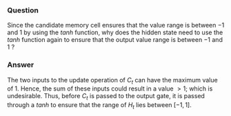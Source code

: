 ### Question
Since the candidate memory cell ensures that the value range is between  −1  and  1  by using the  $tanh$  function, why does the hidden state need to use the  $tanh$  function again to ensure that the output value range is between  −1  and  1 ?

### Answer
The two inputs to the update operation of $C_t$ can have the maximum value of $1$. Hence, the sum of these inputs could result in a value $>1$; which is undesirable. Thus, before $C_t$ is passed to the output gate, it is passed through a $tanh$ to ensure that the range of $H_t$ lies between $[-1, 1]$.
